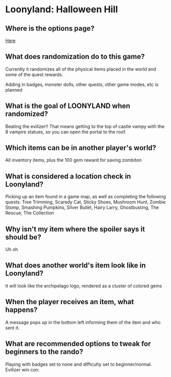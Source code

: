 # Loonyland: Halloween Hill

## Where is the options page?

[Here](../player-options)

## What does randomization do to this game?

Currently it randomizes all of the physical items placed in the world and some of the quest rewards.

Adding in badges, monster dolls, other quests, other game modes, etc is planned


## What is the goal of LOONYLAND when randomized?

Beating the evilizer!!
That means getting to the top of castle vampy with the 8 vampire statues, so you can open the portal to the roof.

## Which items can be in another player's world?

All inventory items, plus the 100 gem reward for saving zombiton

## What is considered a location check in Loonyland?

Picking up an item found in a game map, as well as completing the following quests: 
Tree Trimming, Scaredy Cat, Sticky Shoes, Mushroom Hunt, Zombie Stomp, Smashing Pumpkins, Silver Bullet, Hairy Larry, Ghostbusting, The Rescue, The Collection

## Why isn't my item where the spoiler says it should be?

Uh oh

## What does another world's item look like in Loonyland?

It will look like the archipelago logo, rendered as a cluster of colored gems

## When the player receives an item, what happens?

A message pops up in the bottom left informing them of the item and who sent it.

## What are recommended options to tweak for beginners to the rando?

Playing with badges set to none and difficulty set to beginner/normal.
Evilizer win con.